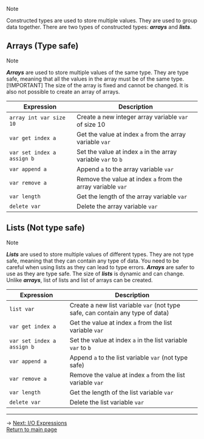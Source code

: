 > [!NOTE]
> Constructed types are used to store multiple values. They are used to group data together. There are two types of constructed types: ***arrays*** and ***lists***.

## Arrays (Type safe)
> [!NOTE]
> ***Arrays*** are used to store multiple values of the same type. They are type safe, meaning that all the values in the array must be of the same type. 
> [!IMPORTANT]
> The size of the array is fixed and cannot be changed. It is also not possible to create an array of arrays.

| Expression | Description |
|---|---|
| `array int var size 10` | Create a new integer array variable `var` of size 10 |
| `var get index a` | Get the value at index `a` from the array variable `var` |
| `var set index a assign b` | Set the value at index `a` in the array variable `var` to `b` |
| `var append a` | Append `a` to the array variable `var` |
| `var remove a` | Remove the value at index `a` from the array variable `var` |
| `var length` | Get the length of the array variable `var` |
| `delete var` | Delete the array variable `var` |


## Lists (Not type safe)
> [!NOTE]
> ***Lists*** are used to store multiple values of different types. They are not type safe, meaning that they can contain any type of data. You need to be careful when using lists as they can lead to type errors. ***Arrays*** are safer to use as they are type safe. The size of ***lists*** is dynamic and can change. Unlike ***arrays***, list of lists and list of arrays can be created.

| Expression | Description |
|---|---|
| `list var` | Create a new list variable `var` (not type safe, can contain any type of data) |
| `var get index a` | Get the value at index `a` from the list variable `var` |
| `var set index a assign b` | Set the value at index `a` in the list variable `var` to `b` |
| `var append a` | Append `a` to the list variable `var` (not type safe) |
| `var remove a` | Remove the value at index `a` from the list variable `var` |
| `var length` | Get the length of the list variable `var` |
| `delete var` | Delete the list variable `var` |

---
-> [Next: I/O Expressions](5.-IO-Expressions)\
[Return to main page](1.-WordLanguage-Documentation)